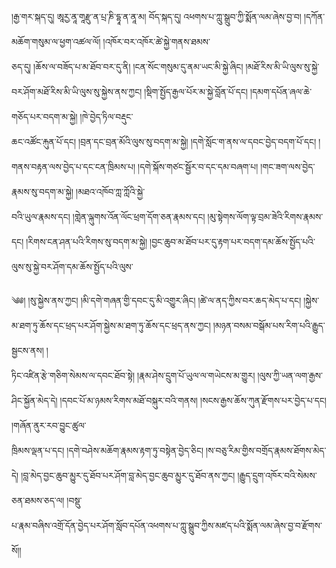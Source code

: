﻿  
།རྒྱ་གར་སྐད་དུ། ཨཱརྱ་ནཱ་གཱརྫུ་ན་པྲ་ཎི་དྷཱ་ན་ནཱ་མ། བོད་སྐད་དུ། འཕགས་པ་ཀླུ་སྒྲུབ་ཀྱི་སྨོན་ལམ་ཞེས་བྱ་བ། །དཀོན་མཆོག་གསུམ་ལ་ཕྱག་འཚལ་ལོ། །འཁོར་བར་འཁོར་ཚེ་སྐྱེ་གནས་ཐམས་  
ཅད་དུ། །ཆོས་ལ་བཟོད་པ་མ་ཐོབ་བར་དུ་ནི། །ངན་སོང་གསུམ་དུ་ནམ་ཡང་མི་སྐྱེ་ཞིང། །མཐོ་རིས་མི་ཡི་ལུས་སུ་སྐྱེ་བར་ཤོག་མཐོ་རིས་མི་ཡི་ལུས་སུ་སྐྱེས་ནས་ཀྱང། །སྡིག་སྤྱོད་རྒྱལ་པོར་མ་སྐྱེ་བློན་པོ་དང། །དམག་དཔོན་ཞལ་ཆེ་གཅོད་པར་བདག་མ་སྐྱེ། །ཁེ་བྱེད་ཏིལ་བརྡུང་  
ཆང་འཚོང་རྐུན་པོ་དང། །བྲན་དང་བྲན་མོའི་ལུས་སུ་བདག་མ་སྐྱེ། །དགེ་སློང་ག་ནས་ལ་དབང་བྱེད་བདག་པོ་དང། །གནས་བརྟན་ལས་བྱེད་པ་དང་ངན་ཁྲིམས་པ། །དགེ་སྐོས་གཙང་སྦྱོར་བ་དང་དམ་བཞག་པ། །གང་ཟག་ལས་བྱེད་རྣམས་སུ་བདག་མ་སྐྱེ། །མཐའ་འཁོབ་ཀླ་ཀློའི་སྐྱེ་  
བའི་ཡུལ་རྣམས་དང། །གླེན་ལྐུགས་འོན་ལོང་ཕྲག་དོག་ཅན་རྣམས་དང། །མུ་སྟེགས་ལོག་ལྟ་བྲམ་ཟེའི་རིགས་རྣམས་དང། །རིགས་ངན་ཤན་པའི་རིགས་སུ་བདག་མ་སྐྱེ། །བྱང་ཆུབ་མ་ཐོབ་པར་དུ་རྟག་པར་བདག་དམ་ཆོས་སྤྱོད་པའི་ལུས་སུ་སྐྱེ་བར་ཤོག་དམ་ཆོས་སྤྱོད་པའི་ལུས་  
  
༄༅། །སུ་སྐྱེས་ནས་ཀྱང། །མི་དགེ་གཞན་གྱི་དབང་དུ་མི་འགྱུར་ཞིང། །ཚེ་ལ་ནད་ཀྱིས་བར་ཆད་མེད་པ་དང། །སྐྱེས་མ་ཐག་ཏུ་ཆོས་དང་ཕྲད་པར་ཤོག་སྐྱེས་མ་ཐག་ཏུ་ཆོས་དང་ཕྲད་ནས་ཀྱང། །མཉན་བསམ་བསྒོམ་པས་རིག་པའི་རྒྱུད་སྦྱངས་ནས། །  
ཏིང་འཛིན་རྩེ་གཅིག་སེམས་ལ་དབང་ཐོབ་སྟེ། །རྣམ་ཤེས་དྲུག་པོ་ཡུལ་ལ་གཡེངས་མ་གྱུར། །ལུས་ཀྱི་ཡན་ལག་རྒྱས་ཤིང་སྐྱོན་མེད་དེ། །དབང་པོ་མ་ཉམས་རིགས་མཐོ་བསྐུར་བའི་གནས། །སངས་རྒྱས་ཆོས་ཀུན་རྫོགས་པར་བྱེད་པ་དང། །གཞོན་ནུར་རབ་བྱུང་ཚུལ་  
ཁྲིམས་ལྡན་པ་དང། །དགེ་བཤེས་མཆོག་རྣམས་རྟག་ཏུ་བསྟེན་བྱེད་ཅིང། །ས་བཅུ་རིམ་གྱིས་བགྲོད་རྣམས་ཐོགས་མེད་དེ། །བླ་མེད་བྱང་ཆུབ་མྱུར་དུ་ཐོབ་པར་ཤོག་བླ་མེད་བྱང་ཆུབ་མྱུར་དུ་ཐོབ་ནས་ཀྱང། །རྒྱུད་དྲུག་འཁོར་བའི་སེམས་ཅན་ཐམས་ཅད་ལ། །བསྡུ་  
པ་རྣམ་བཞིས་འགྲོ་དོན་བྱེད་པར་ཤོག་སློབ་དཔོན་འཕགས་པ་ཀླུ་སྒྲུབ་ཀྱིས་མཛད་པའི་སྨོན་ལམ་ཞེས་བྱ་བ་རྫོགས་སོ།།  
  
  
